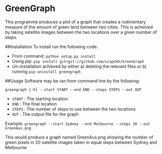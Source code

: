 # GreenGraph
This programme produces a plot of a graph that creates a rudimentary measure of the amount of green land between two cities. This is acheived by taking satellite images between the two locations over a given number of steps.

##Installation
To install run the following code:
* From command: `python setup.py install`
* Using pip: `pip install git+git://github.com/ucaptmh/GreenGraph`
* Un-installation achieved by either a) deleting the relevant files or b) running `pip uninstall greengraph`

##Usage
Software may be ran from command line by the following:

`greengraph [-h] --start START --end END --steps STEPS --out OUT`
* `START` : The starting location
* `END` : The final location
* `STEPS` : The number of steps to use between the two locations
* `OUT` : The output file for the graph

Example: `greengraph --start Sydney --end Melbourne --steps 20 --out GreenAus.png`

This would produce a graph named GreenAus.png showing the number of green pixels in 20 satellite images taken in equal steps between Sydney and Melbourne
